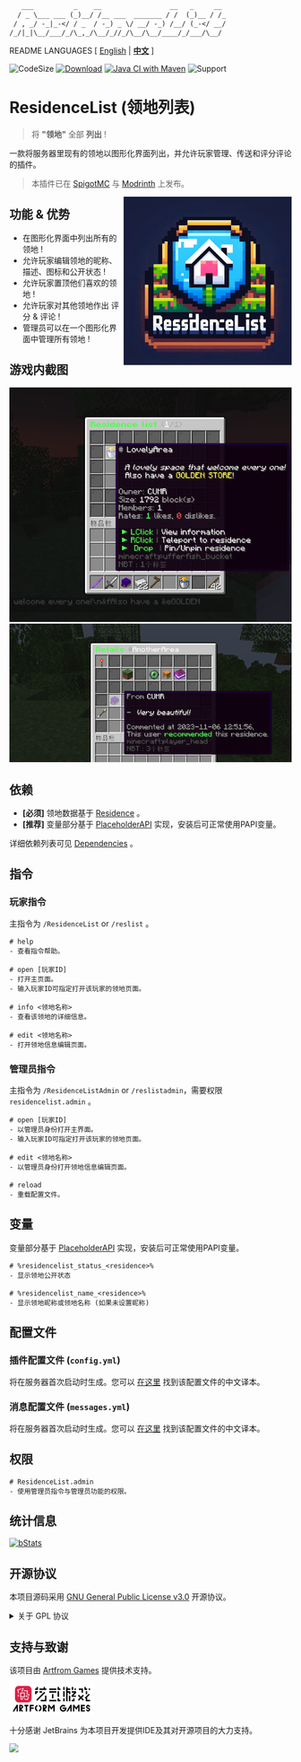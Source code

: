 ```text
   ___          _    __                 __   _     __ 
  / _ \___ ___ (_)__/ /__ ___  _______ / /  (_)__ / /_
 / , _/ -_|_-</ / _  / -_) _ \/ __/ -_) /__/ (_-</ __/
/_/|_|\__/___/_/\_,_/\__/_//_/\__/\__/____/_/___/\__/ 
```

README LANGUAGES [ [English](README.md) | [**中文**](README_CN.md)  ]

![CodeSize](https://img.shields.io/github/languages/code-size/ArtformGames/ResidenceList)
[![Download](https://img.shields.io/github/downloads/ArtformGames/ResidenceList/total)](https://github.com/ArtformGames/ResidenceList/releases)
[![Java CI with Maven](https://github.com/ArtformGames/ResidenceList/actions/workflows/maven.yml/badge.svg?branch=master)](https://github.com/ArtformGames/ResidenceList/actions/workflows/maven.yml)
![Support](https://img.shields.io/badge/Minecraft-Java%201.16--Latest-green)

# **ResidenceList** (领地列表)

> 将 **"领地"** 全部 **列出** !

一款将服务器里现有的领地以图形化界面列出，并允许玩家管理、传送和评分评论的插件。

> 本插件已在 [SpigotMC](https://www.spigotmc.org/resources/residencelist-great-residence-all-listed-in-gui.113431/) 与 [Modrinth](https://modrinth.com/plugin/residencelist) 上发布。

<img src=".doc/logo.png" width="300px"  height="300px" alt="Project logo" align="right">

## 功能 & 优势

- 在图形化界面中列出所有的领地 !
- 允许玩家编辑领地的昵称、描述、图标和公开状态 !
- 允许玩家置顶他们喜欢的领地 !
- 允许玩家对其他领地作出 评分 & 评论 !
- 管理员可以在一个图形化界面中管理所有领地 !

## 游戏内截图

![LIST](.doc/images/LIST.png)
![RATE](.doc/images/RATE.png)

## 依赖

- **[必须]** 领地数据基于 [Residence](https://www.zrips.net/residence/) 。
- **[推荐]** 变量部分基于 [PlaceholderAPI](https://www.spigotmc.org/resources/6245/)  实现，安装后可正常使用PAPI变量。

详细依赖列表可见  [Dependencies](https://github.com/ArtformGames/ResidenceList/network/dependencies) 。

## 指令

### 玩家指令

主指令为 `/ResidenceList` or `/reslist` 。

```text
# help
- 查看指令帮助。

# open [玩家ID]
- 打开主页面。
- 输入玩家ID可指定打开该玩家的领地页面。

# info <领地名称>
- 查看该领地的详细信息。

# edit <领地名称>
- 打开领地信息编辑页面。
```

### 管理员指令

主指令为 `/ResidenceListAdmin` or `/reslistadmin`，需要权限 `residencelist.admin` 。

```text
# open [玩家ID]
- 以管理员身份打开主界面。
- 输入玩家ID可指定打开该玩家的领地页面。

# edit <领地名称>
- 以管理员身份打开领地信息编辑页面。

# reload
- 重载配置文件。
```

## 变量

变量部分基于 [PlaceholderAPI](https://www.spigotmc.org/resources/6245/) 实现，安装后可正常使用PAPI变量。

```text
# %residencelist_status_<residence>%
- 显示领地公开状态

# %residencelist_name_<residence>%
- 显示领地昵称或领地名称 (如果未设置昵称)
```

## 配置文件

### 插件配置文件 (`config.yml`)

将在服务器首次启动时生成。您可以 [在这里](https://github.com/ArtformGames/ResidenceList-Translations) 找到该配置文件的中文译本。

### 消息配置文件 (`messages.yml`)

将在服务器首次启动时生成。您可以 [在这里](https://github.com/ArtformGames/ResidenceList-Translations) 找到该配置文件的中文译本。

## 权限

```text
# ResidenceList.admin
- 使用管理员指令与管理员功能的权限。
```

## 统计信息

[![bStats](https://bstats.org/signatures/bukkit/ResidenceList.svg)](https://bstats.org/plugin/bukkit/ResidenceList/19709)

## 开源协议

本项目源码采用 [GNU General Public License v3.0](https://opensource.org/licenses/GPL-3.0) 开源协议。

<details>
  <summary>关于 GPL 协议</summary>

> GNU General Public Licence (GPL) 有可能是开源界最常用的许可模式。GPL 保证了所有开发者的权利，同时为使用者提供了足够的复制，分发，修改的权利：
>
> #### 可自由复制
> 你可以将软件复制到你的电脑，你客户的电脑，或者任何地方。复制份数没有任何限制。
> #### 可自由分发
> 在你的网站提供下载，拷贝到U盘送人，或者将源代码打印出来从窗户扔出去（环保起见，请别这样做）。
> #### 可以用来盈利
> 你可以在分发软件的时候收费，但你必须在收费前向你的客户提供该软件的 GNU GPL 许可协议，以便让他们知道，他们可以从别的渠道免费得到这份软件，以及你收费的理由。
> #### 可自由修改
> 如果你想添加或删除某个功能，没问题，如果你想在别的项目中使用部分代码，也没问题，唯一的要求是，使用了这段代码的项目也必须使用
> GPL 协议。
>
> 需要注意的是，分发的时候，需要明确提供源代码和二进制文件，另外，用于某些程序的某些协议有一些问题和限制，你可以看一下
> @PierreJoye 写的 Practical Guide to GPL Compliance 一文。使用 GPL
> 协议，你必须在源代码代码中包含相应信息，以及协议本身。
>
> *以上文字来自 [五种开源协议GPL,LGPL,BSD,MIT,Apache](https://www.oschina.net/question/54100_9455) 。*
</details>

## 支持与致谢

该项目由 [Artfrom Games](https://github.com/ArtformGames/) 提供技术支持。

<img src="https://raw.githubusercontent.com/ArtformGames/.github/master/logo/logo_full.png" width="30%"  height="30%" alt="ArtformGames Logo">

十分感谢 JetBrains 为本项目开发提供IDE及其对开源项目的大力支持。

[![](https://resources.jetbrains.com/storage/products/company/brand/logos/jb_beam.svg)](https://www.jetbrains.com/?from=https://github.com/ArtformGames/ResidenceList)
